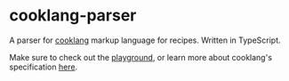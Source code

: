 # cooklang-parser

A parser for [cooklang](https://cooklang.org/) markup language for recipes. Written in TypeScript.

Make sure to check out the [playground](https://biowaffeln.github.io/cooklang-parser/),
or learn more about cooklang's specification [here](https://cooklang.org/docs/spec/).
